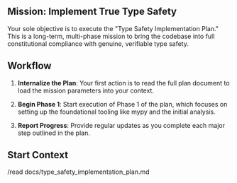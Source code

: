 ## Mission: Implement True Type Safety
Your sole objective is to execute the "Type Safety Implementation Plan." This is a long-term, multi-phase mission to bring the codebase into full constitutional compliance with genuine, verifiable type safety.

## Workflow
1. **Internalize the Plan**: Your first action is to read the full plan document to load the mission parameters into your context.

2. **Begin Phase 1**: Start execution of Phase 1 of the plan, which focuses on setting up the foundational tooling like mypy and the initial analysis.

3. **Report Progress**: Provide regular updates as you complete each major step outlined in the plan.

## Start Context
/read docs/type_safety_implementation_plan.md